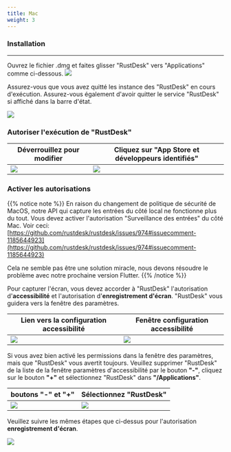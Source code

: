 ```yaml
---
title: Mac 
weight: 3
---
```


### Installation
------

Ouvrez le fichier .dmg et faites glisser "RustDesk" vers "Applications" comme ci-dessous.
![](/docs/en/manual/mac/images/dmg.png)

Assurez-vous que vous avez quitté les instance des "RustDesk" en cours d'exécution. Assurez-vous également d'avoir quitter le service "RustDesk" si affiché dans la barre d'état.

![](/docs/en/manual/mac/images/tray.png)

### Autoriser l'exécution de "RustDesk"

| Déverrouillez pour modifier | Cliquez sur "App Store et développeurs identifiés" |
| ---- | ---- |
|![](/docs/en/manual/mac/images/allow2.png)|![](/docs/en/manual/mac/images/allow.png)|

### Activer les autorisations

{{% notice note %}}
En raison du changement de politique de sécurité de MacOS, notre API qui capture les entrées du côté local ne fonctionne plus du tout. Vous devez activer l'autorisation "Surveillance des entrées" du côté Mac.
Voir ceci: [https://github.com/rustdesk/rustdesk/issues/974#issuecomment-1185644923](https://github.com/rustdesk/rustdesk/issues/974#issuecomment-1185644923)

Cela ne semble pas être une solution miracle, nous devons résoudre le problème avec notre prochaine version Flutter.
{{% /notice %}}

Pour capturer l'écran, vous devez accorder à "RustDesk" l'autorisation d'**accessibilité** et l'autorisation d'**enregistrement d'écran**. "RustDesk" vous guidera vers la fenêtre des paramètres.

| Lien vers la configuration accessibilité | Fenêtre configuration accessibilité |
| ---- | ---- |
|![](/docs/en/manual/mac/images/acc.png)|![](/docs/en/manual/mac/images/acc3.png?v2)|

Si vous avez bien activé les permissions dans la fenêtre des paramètres, mais que "RustDesk" vous avertit toujours. Veuillez supprimer "RustDesk" de la liste de la fenêtre paramètres d'accessibilité par le bouton **"-"**, cliquez sur le bouton **"+"** et sélectionnez "RustDesk" dans **"/Applications"**.

| boutons "-" et  "+" | Sélectionnez "RustDesk"  |
| ---- | ---- |
|![](/docs/en/manual/mac/images/acc2.png)|![](/docs/en/manual/mac/images/add.png?v2)|

Veuillez suivre les mêmes étapes que ci-dessus pour l'autorisation **enregistrement d'écran**.

![](/docs/en/manual/mac/images/screen.png?v2)
